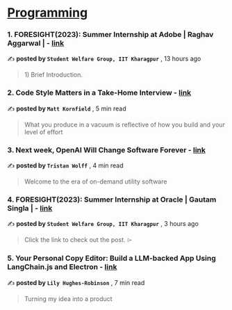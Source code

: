 
<h1><a href=https://medium.com/tag/programming/recommended target="_blank" rel="noopener noreferrer">Programming</a></h1>
<h3>1. FORESIGHT(2023): Summer Internship at Adobe | Raghav Aggarwal | - <a href=https://medium.com/@swgiitkgp?source=tag_recommended_feed---------0-84----------programming----------ef15cf14_0fda_42da_b0f1_f8120be94068------- target="_blank" rel="noopener noreferrer">link</a></h3>

✍️ **posted by `Student Welfare Group, IIT Kharagpur`** <date> , 13 hours ago</date>

<blockquote>1) Brief Introduction.</blockquote>

<h3>2. Code Style Matters in a Take-Home Interview - <a href=https://medium.com/@mckornfield?source=tag_recommended_feed---------1-107----------programming----------ef15cf14_0fda_42da_b0f1_f8120be94068------- target="_blank" rel="noopener noreferrer">link</a></h3>

✍️ **posted by `Matt Kornfield`** <date> , 5 min read</date>

<blockquote>What you produce in a vacuum is reflective of how you build and your level of effort</blockquote>

<h3>3. Next week, OpenAI Will Change Software Forever - <a href=https://medium.com/@tristwolff?source=tag_recommended_feed---------2-85----------programming----------ef15cf14_0fda_42da_b0f1_f8120be94068------- target="_blank" rel="noopener noreferrer">link</a></h3>

✍️ **posted by `Tristan Wolff`** <date> , 4 min read</date>

<blockquote>Welcome to the era of on-demand utility software</blockquote>

<h3>4. FORESIGHT(2023): Summer Internship at Oracle | Gautam Singla | - <a href=https://medium.com/@swgiitkgp?source=tag_recommended_feed---------3-84----------programming----------ef15cf14_0fda_42da_b0f1_f8120be94068------- target="_blank" rel="noopener noreferrer">link</a></h3>

✍️ **posted by `Student Welfare Group, IIT Kharagpur`** <date> , 3 hours ago</date>

<blockquote>Click the link to check out the post. ⌲</blockquote>

<h3>5. Your Personal Copy Editor: Build a LLM-backed App Using LangChain.js and Electron - <a href=https://medium.com/@oaguy1?source=tag_recommended_feed---------4-107----------programming----------ef15cf14_0fda_42da_b0f1_f8120be94068------- target="_blank" rel="noopener noreferrer">link</a></h3>

✍️ **posted by `Lily Hughes-Robinson`** <date> , 7 min read</date>

<blockquote>Turning my idea into a product</blockquote>

